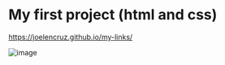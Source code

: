 # My first project (html and css)

https://joelencruz.github.io/my-links/ 

![image](https://user-images.githubusercontent.com/43698585/201656639-4e19bd31-3d35-46e2-a831-d7a8ff48051c.png)

